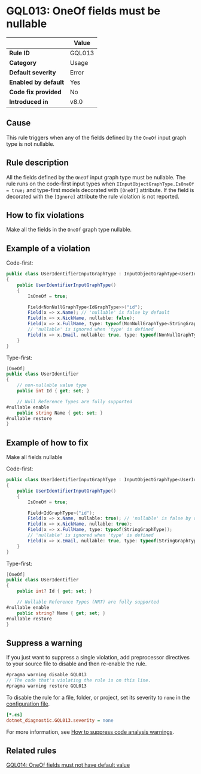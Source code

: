 # GQL013: OneOf fields must be nullable

|                        | Value  |
| ---------------------- | ------ |
| **Rule ID**            | GQL013 |
| **Category**           | Usage  |
| **Default severity**   | Error  |
| **Enabled by default** | Yes    |
| **Code fix provided**  | No     |
| **Introduced in**      | v8.0   |

## Cause

This rule triggers when any of the fields defined by the `OneOf` input graph
type is not nullable.

## Rule description

All the fields defined by the `OneOf` input graph type must be nullable. The
rule runs on the code-first input types when
`IInputObjectGraphType.IsOneOf = true;` and type-first models decorated with
`[OneOf]` attribute. If the field is decorated with the `[Ignore]` attribute the
rule violation is not reported.

## How to fix violations

Make all the fields in the `OneOf` graph type nullable.

## Example of a violation

Code-first:

```c#
public class UserIdentifierInputGraphType : InputObjectGraphType<UserIdentifier>
{
    public UserIdentifierInputGraphType()
    {
        IsOneOf = true;

        Field<NonNullGraphType<IdGraphType>>("id");
        Field(x => x.Name); // 'nullable' is false by default
        Field(x => x.NickName, nullable: false);
        Field(x => x.FullName, type: typeof(NonNullGraphType<StringGraphType>));
        // 'nullable' is ignored when 'type' is defined
        Field(x => x.Email, nullable: true, type: typeof(NonNullGraphType<StringGraphType>));
    }
}
```

Type-first:

```c#
[OneOf]
public class UserIdentifier
{
    // non-nullable value type
    public int Id { get; set; }

    // Null Reference Types are fully supported
#nullable enable
    public string Name { get; set; }
#nullable restore
}
```

## Example of how to fix

Make all fields nullable

Code-first:

```c#
public class UserIdentifierInputGraphType : InputObjectGraphType<UserIdentifier>
{
    public UserIdentifierInputGraphType()
    {
        IsOneOf = true;

        Field<IdGraphType>("id");
        Field(x => x.Name, nullable: true); // 'nullable' is false by default
        Field(x => x.NickName, nullable: true);
        Field(x => x.FullName, type: typeof(StringGraphType));
        // 'nullable' is ignored when 'type' is defined
        Field(x => x.Email, nullable: true, type: typeof(StringGraphType));
    }
}
```

Type-first:

```c#
[OneOf]
public class UserIdentifier
{
    public int? Id { get; set; }

    // Nullable Reference Types (NRT) are fully supported
#nullable enable
    public string? Name { get; set; }
#nullable restore
}
```

## Suppress a warning

If you just want to suppress a single violation, add preprocessor directives to
your source file to disable and then re-enable the rule.

```csharp
#pragma warning disable GQL013
// The code that's violating the rule is on this line.
#pragma warning restore GQL013
```

To disable the rule for a file, folder, or project, set its severity to `none`
in the
[configuration file](https://learn.microsoft.com/en-us/dotnet/fundamentals/code-analysis/configuration-files).

```ini
[*.cs]
dotnet_diagnostic.GQL013.severity = none
```

For more information, see
[How to suppress code analysis warnings](https://learn.microsoft.com/en-us/dotnet/fundamentals/code-analysis/suppress-warnings).

## Related rules

[GQL014: OneOf fields must not have default value](../gql014)
